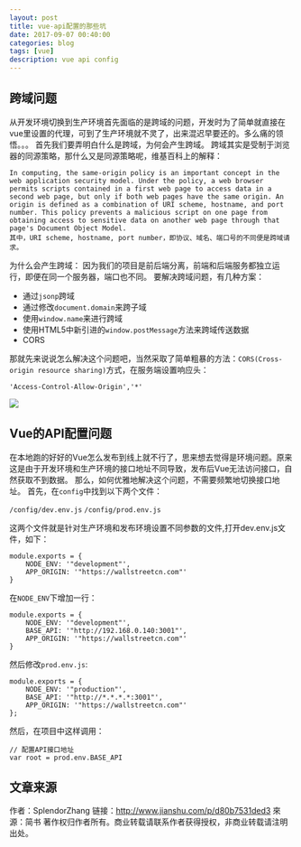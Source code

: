 ```yaml
---
layout: post
title: vue-api配置的那些坑
date: 2017-09-07 00:40:00
categories: blog
tags: [vue]
description: vue api config
---
```


## 跨域问题

从开发环境切换到生产环境首先面临的是跨域的问题，开发时为了简单就直接在vue里设置的代理，可到了生产环境就不灵了，出来混迟早要还的。多么痛的领悟。。。
首先我们要弄明白什么是跨域，为何会产生跨域。
跨域其实是受制于浏览器的同源策略，那什么又是同源策略呢，维基百科上的解释：

    In computing, the same-origin policy is an important concept in the web application security model. Under the policy, a web browser permits scripts contained in a first web page to access data in a second web page, but only if both web pages have the same origin. An origin is defined as a combination of URI scheme, hostname, and port number. This policy prevents a malicious script on one page from obtaining access to sensitive data on another web page through that page's Document Object Model.
    其中，URI scheme, hostname, port number，即协议、域名、端口号的不同便是跨域请求。

为什么会产生跨域：
因为我们的项目是前后端分离，前端和后端服务都独立运行，即便在同一个服务器，端口也不同。
要解决跨域问题，有几种方案：

* 通过`jsonp`跨域
* 通过修改`document.domain`来跨子域
* 使用`window.name`来进行跨域
* 使用HTML5中新引进的`window.postMessage`方法来跨域传送数据
* CORS

那就先来说说怎么解决这个问题吧，当然采取了简单粗暴的方法：`CORS(Cross-origin resource sharing)`方式，在服务端设置响应头：

    'Access-Control-Allow-Origin','*'

<img src="//upload-images.jianshu.io/upload_images/2815894-52b525e6a8ffe38e.png?imageMogr2/auto-orient/strip%7CimageView2/2/w/1240" data-original-src="http://upload-images.jianshu.io/upload_images/2815894-52b525e6a8ffe38e.png?imageMogr2/auto-orient/strip%7CimageView2/2" style="cursor: zoom-in;">


## Vue的API配置问题

在本地跑的好好的Vue怎么发布到线上就不行了，思来想去觉得是环境问题。原来这是由于开发环境和生产环境的接口地址不同导致，发布后Vue无法访问接口，自然获取不到数据。
那么，如何优雅地解决这个问题，不需要频繁地切换接口地址。
首先，在`config`中找到以下两个文件：

`/config/dev.env.js`
`/config/prod.env.js`

这两个文件就是针对生产环境和发布环境设置不同参数的文件,打开dev.env.js文件，如下：

    module.exports = {
        NODE_ENV: '"development"',
        APP_ORIGIN: '"https://wallstreetcn.com"'
    }

在`NODE_ENV`下增加一行：

    module.exports = {
        NODE_ENV: '"development"',
        BASE_API: '"http://192.168.0.140:3001"',
        APP_ORIGIN: '"https://wallstreetcn.com"'
    }

然后修改`prod.env.js`:

    module.exports = {
        NODE_ENV: '"production"',
        BASE_API: '"http://*.*.*.*:3001"',
        APP_ORIGIN: '"https://wallstreetcn.com"'
    };

然后，在项目中这样调用：

    // 配置API接口地址
    var root = prod.env.BASE_API

## 文章来源

作者：SplendorZhang
链接：http://www.jianshu.com/p/d80b7531ded3
來源：简书
著作权归作者所有。商业转载请联系作者获得授权，非商业转载请注明出处。